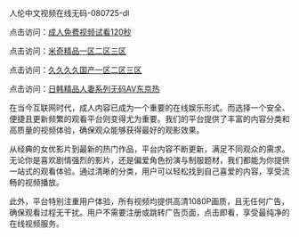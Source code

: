 人伦中文视频在线无码-080725-dl

点击访问：<a href="https://heiliaowzu4ur.pages.dev">成人免费视频试看120秒</a>

点击访问：<a href="https://heiliaozj3tjd.pages.dev">米奇精品一区二区三区</a>

点击访问：<a href="https://heiliaoe8ajia.pages.dev">久久久久国产一区二区三区</a>

点击访问：<a href="https://heiliaoxqkkct.pages.dev">日韩精品人妻系列无码AV东京热</a>

在当今互联网时代，成人内容已成为一个重要的在线娱乐形式。而选择一个安全、便捷且更新频繁的观看平台则变得尤为重要。我们的平台提供了丰富的内容分类和高质量的视频体验，确保观众能够获得最好的观影效果。

从经典的女优影片到最新的热门作品，平台内容不断更新，满足不同观众的需求。无论你是喜欢剧情强烈的影片，还是偏爱角色扮演与制服题材，我们都能为你提供一站式的观看体验。通过清晰的分类，用户可以轻松找到自己喜爱的内容，享受流畅的视频播放。

此外，平台特别注重用户体验，所有视频均提供高清1080P画质，且无任何广告，确保观看过程无干扰。用户不需要注册或跳转广告页面，点击即看，享受最纯净的在线视频服务。

<span style="display:none;">[Canonical link](https://github.com/qa08072025/qa02 ）</span>

